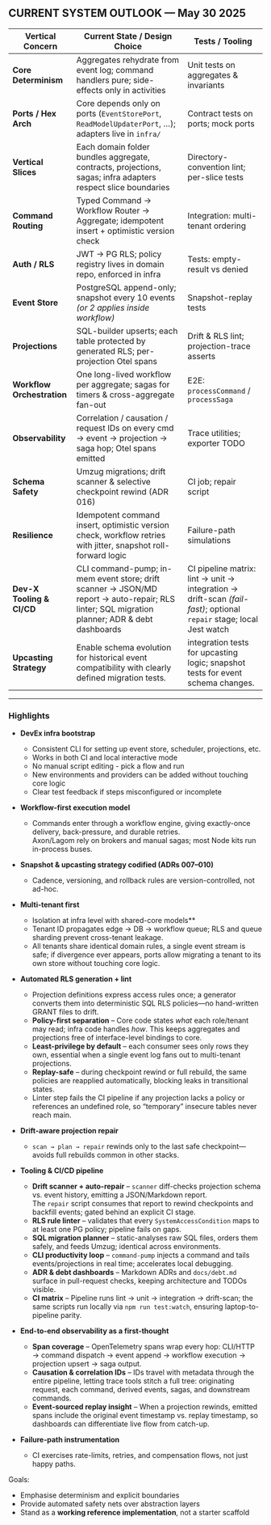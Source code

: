 ## CURRENT SYSTEM OUTLOOK — May 30 2025

| Vertical Concern           | Current State / Design Choice | Tests / Tooling |
|----------------------------| ----------------------------- | --------------- |
| **Core Determinism**       | Aggregates rehydrate from event log; command handlers pure; side-effects only in activities | Unit tests on aggregates & invariants |
| **Ports / Hex Arch**       | Core depends only on ports (`EventStorePort`, `ReadModelUpdaterPort`, …); adapters live in `infra/` | Contract tests on ports; mock ports |
| **Vertical Slices**        | Each domain folder bundles aggregate, contracts, projections, sagas; infra adapters respect slice boundaries | Directory-convention lint; per-slice tests |
| **Command Routing**        | Typed Command → Workflow Router → Aggregate; idempotent insert + optimistic version check | Integration: multi-tenant ordering |
| **Auth / RLS**             | JWT → PG RLS; policy registry lives in domain repo, enforced in infra | Tests: empty-result vs denied |
| **Event Store**            | PostgreSQL append-only; snapshot every 10 events *(or 2 applies inside workflow)* | Snapshot-replay tests |
| **Projections**            | SQL-builder upserts; each table protected by generated RLS; per-projection Otel spans | Drift & RLS lint; projection-trace asserts |
| **Workflow Orchestration** | One long-lived workflow per aggregate; sagas for timers & cross-aggregate fan-out | E2E: `processCommand` / `processSaga` |
| **Observability**          | Correlation / causation / request IDs on every cmd → event → projection → saga hop; Otel spans emitted | Trace utilities; exporter TODO |
| **Schema Safety**          | Umzug migrations; drift scanner & selective checkpoint rewind (ADR 016) | CI job; repair script |
| **Resilience**             | Idempotent command insert, optimistic version check, workflow retries with jitter, snapshot roll-forward logic | Failure-path simulations |
| **Dev-X Tooling & CI/CD** | CLI command-pump; in-mem event store; drift scanner → JSON/MD report → auto-repair; RLS linter; SQL migration planner; ADR & debt dashboards | CI pipeline matrix: lint → unit → integration → drift-scan *(fail-fast)*; optional `repair` stage; local Jest watch |
| **Upcasting Strategy**            | Enable schema evolution for historical event compatibility with clearly defined migration tests.       | integration tests for upcasting logic; snapshot tests for event schema changes. |

---

### Highlights

* **DevEx infra bootstrap**

  * Consistent CLI for setting up event store, scheduler, projections, etc.
  * Works in both CI and local interactive mode
  * No manual script editing - pick a flow and run
  * New environments and providers can be added without touching core logic
  * Clear test feedback if steps misconfigured or incomplete

* **Workflow-first execution model**
    - Commands enter through a workflow engine, giving exactly-once delivery, back-pressure, and durable retries.  
      Axon/Lagom rely on brokers and manual sagas; most Node kits run in-process buses.

* **Snapshot & upcasting strategy codified (ADRs 007–010)**
    - Cadence, versioning, and rollback rules are version-controlled, not ad-hoc.

* **Multi-tenant first**
    * Isolation at infra level with shared-core models**
    * Tenant ID propagates edge → DB → workflow queue; RLS and queue sharding prevent cross-tenant leakage.
    * All tenants share identical domain rules, a single event stream is safe; if divergence ever appears, ports allow migrating a tenant to its own store without touching core logic.

* **Automated RLS generation + lint**
    * Projection definitions express access rules once; a generator converts them into deterministic SQL RLS policies—no hand-written GRANT files to drift.
    * **Policy-first separation** – Core code states *what* each role/tenant may read; infra code handles *how*. This keeps aggregates and projections free of interface-level bindings to core.
    * **Least-privilege by default** – each consumer sees only rows they own, essential when a single event log fans out to multi-tenant projections.
    * **Replay-safe** – during checkpoint rewind or full rebuild, the same policies are reapplied automatically, blocking leaks in transitional states.
    * Linter step fails the CI pipeline if any projection lacks a policy or references an undefined role, so “temporary” insecure tables never reach main.
 
* **Drift-aware projection repair**
    - `scan → plan → repair` rewinds only to the last safe checkpoint—avoids full rebuilds common in other stacks.

* **Tooling & CI/CD pipeline**
  * **Drift scanner + auto-repair** – `scanner` diff-checks projection schema vs. event history, emitting a JSON/Markdown report.  
    The `repair` script consumes that report to rewind checkpoints and backfill events; gated behind an explicit CI stage.
  * **RLS rule linter** – validates that every `SystemAccessCondition` maps to at least one PG policy; pipeline fails on gaps.
  * **SQL migration planner** – static-analyses raw SQL files, orders them safely, and feeds Umzug; identical across environments.
  * **CLI productivity loop** – `command-pump` injects a command and tails events/projections in real time; accelerates local debugging.
  * **ADR & debt dashboards** – Markdown ADRs and `docs/debt.md` surface in pull-request checks, keeping architecture and TODOs visible.
  * **CI matrix** – Pipeline runs lint → unit → integration → drift-scan; the same scripts run locally via `npm run test:watch`, ensuring laptop-to-pipeline parity.

* **End-to-end observability as a first-thought**
    * **Span coverage** – OpenTelemetry spans wrap every hop: CLI/HTTP → command dispatch → event append → workflow execution → projection upsert → saga output.
    * **Causation & correlation IDs** – IDs travel with metadata through the entire pipeline, letting trace tools stitch a full tree: originating request, each command, derived events, sagas, and downstream commands.
    * **Event-sourced replay insight** – When a projection rewinds, emitted spans include the original event timestamp vs. replay timestamp, so dashboards can differentiate live flow from catch-up.

* **Failure-path instrumentation**
    * CI exercises rate-limits, retries, and compensation flows, not just happy paths.

Goals:
* Emphasise determinism and explicit boundaries
* Provide automated safety nets over abstraction layers
* Stand as a **working reference implementation**, not a starter scaffold
